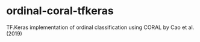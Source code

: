 # ordinal-coral-tfkeras
TF.Keras implementation of ordinal classification using CORAL by Cao et al. (2019)
